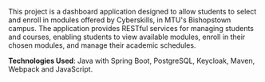This project is a dashboard application designed to allow students to select and enroll in modules offered by Cyberskills, in MTU's Bishopstown campus. The application provides RESTful services for managing students and courses, enabling students to view available modules, enroll in their chosen modules, and manage their academic schedules.

**Technologies Used**: Java with Spring Boot, PostgreSQL, Keycloak, Maven, Webpack and JavaScript.
